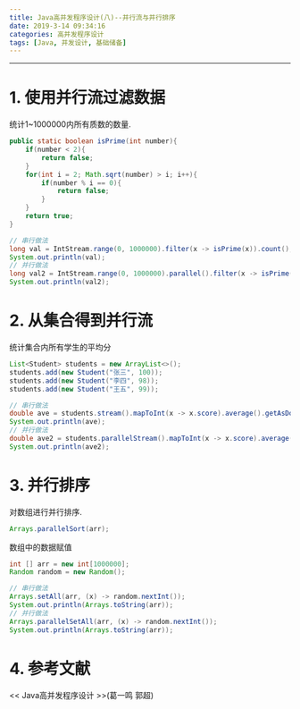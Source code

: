 ```yaml
---
title: Java高并发程序设计(八)--并行流与并行排序
date: 2019-3-14 09:34:16
categories: 高并发程序设计
tags: [Java, 并发设计, 基础储备]
---
```


----

<!-- more -->

# 1. 使用并行流过滤数据

统计1~1000000内所有质数的数量.

```java
public static boolean isPrime(int number){
    if(number < 2){
        return false;
    }
    for(int i = 2; Math.sqrt(number) > i; i++){
        if(number % i == 0){
            return false;
        }
    }
    return true;
}
```

```java
// 串行做法
long val = IntStream.range(0, 1000000).filter(x -> isPrime(x)).count();
System.out.println(val);
// 并行做法
long val2 = IntStream.range(0, 1000000).parallel().filter(x -> isPrime(x)).count();
System.out.println(val2);
```

# 2. 从集合得到并行流

统计集合内所有学生的平均分

```java
List<Student> students = new ArrayList<>();
students.add(new Student("张三", 100));
students.add(new Student("李四", 98));
students.add(new Student("王五", 99));

// 串行做法
double ave = students.stream().mapToInt(x -> x.score).average().getAsDouble();
System.out.println(ave);
// 并行做法
double ave2 = students.parallelStream().mapToInt(x -> x.score).average().getAsDouble();
System.out.println(ave2);
```

# 3. 并行排序

对数组进行并行排序.

```java
Arrays.parallelSort(arr);
```

数组中的数据赋值

```java
int [] arr = new int[1000000];
Random random = new Random();

// 串行做法
Arrays.setAll(arr, (x) -> random.nextInt());
System.out.println(Arrays.toString(arr));
// 并行做法
Arrays.parallelSetAll(arr, (x) -> random.nextInt());
System.out.println(Arrays.toString(arr));
```

# 4. 参考文献

<< Java高并发程序设计 >>(葛一鸣 郭超)
